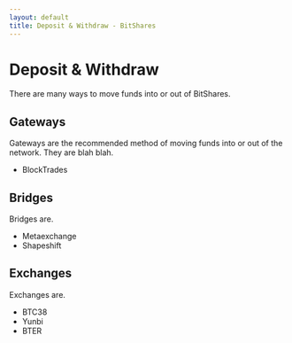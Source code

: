 ```yaml
---
layout: default
title: Deposit & Withdraw - BitShares
---
```


# Deposit & Withdraw
There are many ways to move funds into or out of BitShares.

## Gateways
Gateways are the recommended method of moving funds into or out of the network. They are blah blah.

- BlockTrades

## Bridges
Bridges are.

- Metaexchange
- Shapeshift

## Exchanges
Exchanges are.

- BTC38
- Yunbi
- BTER
